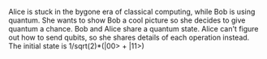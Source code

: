 Alice is stuck in the bygone era of classical computing, while Bob is using quantum. She wants to show Bob a cool picture so she decides to give quantum a chance. Bob and Alice share a quantum state. Alice can't figure out how to send qubits, so she shares details of each operation instead. The initial state is 1/sqrt(2)*(|00> + |11>)

